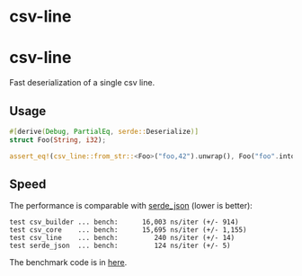 # csv-line

csv-line
========

Fast deserialization of a single csv line.

Usage
-----
```rust
#[derive(Debug, PartialEq, serde::Deserialize)]
struct Foo(String, i32);

assert_eq!(csv_line::from_str::<Foo>("foo,42").unwrap(), Foo("foo".into(), 42));
```

Speed
-----
The performance is comparable with [serde_json] (lower is better):
```bench
test csv_builder ... bench:      16,003 ns/iter (+/- 914)
test csv_core    ... bench:      15,695 ns/iter (+/- 1,155)
test csv_line    ... bench:         240 ns/iter (+/- 14)
test serde_json  ... bench:         124 ns/iter (+/- 5)
```
The benchmark code is in [here][bench].

[serde_json]: https://github.com/serde-rs/json
[bench]: https://github.com/imbolc/csv-line/blob/main/benches/csv-line.rs
